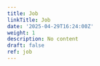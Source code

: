 ```yaml
---
title: Job
linkTitle: Job
date: '2025-04-29T16:24:00Z'
weight: 1
description: No content
draft: false
ref: job
---
```


